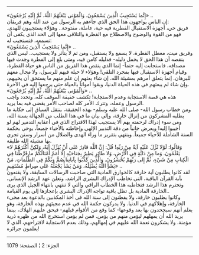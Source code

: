 ------------------------------------------------------------------------

«إِنَّما يَسْتَجِيبُ الَّذِينَ يَسْمَعُونَ. وَالْمَوْتى يَبْعَثُهُمُ اللَّهُ. ثُمَّ إِلَيْهِ يُرْجَعُونَ» ..  
إن الناس يواجهون هذا الحق الذي جاءهم به الرسول من عند الله وهم فريقان:  
فريق حي، أجهزة الاستقبال الفطرية فيه حية، عاملة، مفتوحة.. وهؤلاء
يستجيبون للهدى. فهو من القوة والوضوح والاصطلاح مع الفطرة والتلاقي معها
إلى الحد الذي يكفي أن تسمعه، فتستجيب له:  
«إِنَّما يَسْتَجِيبُ الَّذِينَ يَسْمَعُونَ» ..  
وفريق ميت، معطل الفطرة، لا يسمع ولا يستقبل، ومن ثم لا يتأثر ولا يستجيب..
ليس الذي ينقصه أن هذا الحق لا يحمل دليله- فدليله كامن فيه، ومتى بلغ إلى
الفطرة وجدت فيها مصداقه، فاستجابت إليه حتماً- إنما الذي ينقص هذا الفريق
من الناس هو حياة الفطرة، وقيام أجهزة الاستقبال فيها بمجرد التلقي! وهؤلاء
لا حيلة فيهم للرسول، ولا مجال معهم للبرهان. إنما يتعلق أمرهم بمشيئة
الله. إن شاء بعثهم إن علم منهم ما يستحق أن يحييهم، وإن شاء لم يبعثهم في
هذه الحياة الدنيا، وبقوا أمواتاً بالحياة حتى يرجعوا إليه في الآخرة.  
«وَالْمَوْتى يَبْعَثُهُمُ اللَّهُ. ثُمَّ إِلَيْهِ يُرْجَعُونَ» ..  
هذه هي قصة الاستجابة وعدم الاستجابة! تكشف حقيقة الموقف كله، وتحدد واجب
الرسول وعمله، وتترك الأمر كله لصاحب الأمر يقضي فيه بما يريد.  
ومن خطاب رسول الله- صلى الله عليه وسلم- بهذه الحقيقة، ينتقل السياق إلى
حكاية ما يطلبه المشركون من إنزال خارقة، وإلى بيان ما في هذا الطلب من
الجهالة بسنة الله، ومن سوء إدراك لرحمته بهم ألا يستجيب لهذا الاقتراح
الذي في أعقابه التدمير لهم لو أجيبوا إليه! ويعرض جانباً من دقة التدبير
الإلهي وإحاطته بالأحياء جميعاً، يوحي بحكمة السنة الشاملة للأحياء جميعاً.
وينتهي بتقرير ما وراء الهدى والضلال من أسرار وسنن تجري بها مشيئة الله
طليقة.  
«وَقالُوا: لَوْلا نُزِّلَ عَلَيْهِ آيَةٌ مِنْ رَبِّهِ! قُلْ: إِنَّ اللَّهَ قادِرٌ عَلى أَنْ يُنَزِّلَ آيَةً،
وَلكِنَّ أَكْثَرَهُمْ لا يَعْلَمُونَ. وَما مِنْ دَابَّةٍ فِي الْأَرْضِ، وَلا طائِرٍ يَطِيرُ بِجَناحَيْهِ إِلَّا
أُمَمٌ أَمْثالُكُمْ ما فَرَّطْنا فِي الْكِتابِ مِنْ شَيْءٍ، ثُمَّ إِلى رَبِّهِمْ يُحْشَرُونَ. وَالَّذِينَ كَذَّبُوا
بِآياتِنا صُمٌّ وَبُكْمٌ فِي الظُّلُماتِ. مَنْ يَشَأِ اللَّهُ يُضْلِلْهُ، وَمَنْ يَشَأْ يَجْعَلْهُ عَلى صِراطٍ
مُسْتَقِيمٍ» ..  
لقد كانوا يطلبون آية خارقة كالخوارق المادية التي صاحبت الرسالات السابقة،
ولا يقنعون بآية القرآن الباقية، التي تخاطب الإدراك البشري الراشد، وتعلن
عهد الرشد الإنساني، وتحترم هذا الرشد فتخاطبه هذا الخطاب الراقي والتي لا
تنتهي بانتهاء الجيل الذي يرى الخارقة المادية بل تظل باقية تواجه الإدراك
البشري بإعجازها إلى يوم القيامة..  
وكانوا يطلبون خارقة، ولا يفطنون إلى سنة الله في أخذ المكذبين بالدعوة بعد
مجيء الخارقة، وإهلاكهم في الدنيا. ولا يدركون حكمة الله في عدم مجيئهم
بهذه الخارقة، وهو يعلم أنهم سيجحدون بها بعد وقوعها- كما وقع من الأقوام
قبلهم- فيحق عليهم الهلاك، بينما يريد الله أن يمهلهم ليؤمن منهم من يؤمن.
فمن لم يؤمن استخرج الله من ظهره ذرية مؤمنة. ولا يشكرون نعمة الله عليهم
في إمهالهم، وذلك بعدم الاستجابة لاقتراحهم، الذي لا يعلمون جرائره!

------------------------------------------------------------------------

الجزء: 2 ¦ الصفحة: 1079
